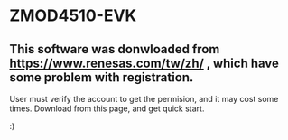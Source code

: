 # ZMOD4510-EVK

## This software was donwloaded from https://www.renesas.com/tw/zh/ , which have some problem with registration.
User must verify the account to get the permision, and it may cost some times.
Download from this page, and get quick start.

:)
